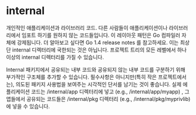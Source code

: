 # internal

개인적인 애플리케이션과 라이브러리 코드. 다른 사람들이 애플리케이션이나 라이브러리에서 임포트 하기를 원하지 않는 코드들입니다. 이 레이아웃 패턴은 Go 컴파일러 자체에 강제됩니다. 더 알아보고 싶다면 Go 1.4 release notes 를 참고하세요. 이는 최상단 internal 디렉터리에 국한되는 것은 아닙니다. 프로젝트 트리의 모든 레벨에서 하나 이상의 internal 디렉터리를 가질 수 있습니다.

Internal 패키지에서 공유되는 내부 코드와 공유되지 않는 내부 코드를 구분하기 위해 부가적인 구조체를 추가할 수 있습니다. 필수사항은 아니지만(특히 작은 프로젝트에서는), 의도된 패키지 사용법을 보여주는 시각적인 단서를 남기는 것이 좋습니다. 실제 에플리케이션 코드는 /internal/app 디렉터리에 넣고 (e.g., /internal/app/myapp) , 그 앱들에서 공유되는 코드들은 /internal/pkg 디렉터리 (e.g., /internal/pkg/myprivlib) 에 넣을 수 있습니다.


